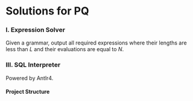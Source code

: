 # Solutions for PQ

### I. Expression Solver

Given a grammar, output all required expressions where their lengths are less than $L$ and their evaluations are equal to $N$.

### III. SQL Interpreter

Powered by Antlr4.

#### Project Structure

```

```



